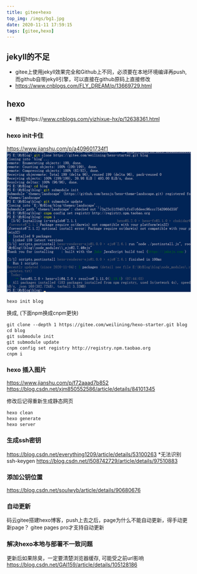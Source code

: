 ```yaml
---
title: gitee+hexo
top_img: /imgs/bg1.jpg
date: 2020-11-11 17:59:15
tags: [gitee,hexo]
---
```

## jekyll的不足
* gitee上使用jekyll效果完全和Github上不同，必须要在本地环境编译再push, 而github自带jekyll引擎，可以直接在github原码上直接修改 
* https://www.cnblogs.com/FLY_DREAM/p/13669729.html

## hexo
* 教程https://www.cnblogs.com/yizhixue-hx/p/12638361.html
###  hexo init卡住
 https://www.jianshu.com/p/a409601734f1
![图片](gitee-hexo/1.png)



 ```
hexo init blog
 ```
 换成, (下面npm换成cnpm更快)

 ```
git clone --depth 1 https://gitee.com/weilining/hexo-starter.git blog
cd blog
git submodule init
git submodule update
cnpm config set registry http://registry.npm.taobao.org
cnpm i
 ```

### hexo 插入图片
 https://www.jianshu.com/p/f72aaad7b852
 https://blog.csdn.net/xjm850552586/article/details/84101345
 
 修改后记得重新生成静态网页
 
 ```
 hexo clean
 hexo generate
 hexo server
 ```
 
 ### 生成ssh密钥
 https://blog.csdn.net/everything1209/article/details/53100263
 *无法识别ssh-keygen
https://blog.csdn.net/l508742729/article/details/97510883 

### 添加公钥位置
https://blog.csdn.net/soulwyb/article/details/90680676

### 自动更新
码云gitee搭建hexo博客，push上去之后，page为什么不能自动更新，得手动更新page？
gitee pages pro才支持自动更新
 

###  解决hexo本地与部署不一致问题
更新后如果除臭，一定要清楚浏览器缓存, 可能受之前url影响
https://blog.csdn.net/GAI159/article/details/105128186